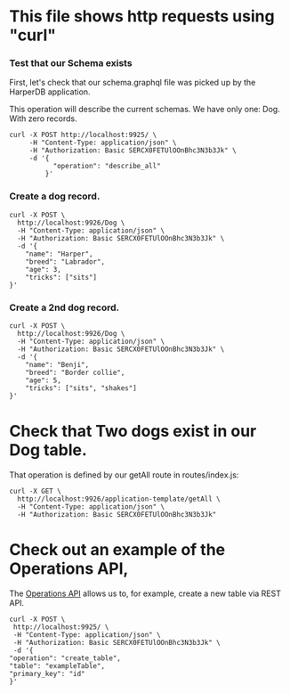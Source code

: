 # This file shows http requests using "curl"

### Test that our Schema exists

First, let's check that our schema.graphql file was picked up by the HarperDB application.

This operation will describe the current schemas. We have only one: Dog. With zero records.

```
curl -X POST http://localhost:9925/ \
     -H "Content-Type: application/json" \
     -H "Authorization: Basic SERCX0FETUlOOnBhc3N3b3Jk" \
     -d '{
           "operation": "describe_all"
         }'
```

### Create a dog record.

```
curl -X POST \
  http://localhost:9926/Dog \
  -H "Content-Type: application/json" \
  -H "Authorization: Basic SERCX0FETUlOOnBhc3N3b3Jk" \
  -d '{
    "name": "Harper",
    "breed": "Labrador",
    "age": 3,
    "tricks": ["sits"]
}'
```

### Create a 2nd dog record.

```
curl -X POST \
  http://localhost:9926/Dog \
  -H "Content-Type: application/json" \
  -H "Authorization: Basic SERCX0FETUlOOnBhc3N3b3Jk" \
  -d '{
    "name": "Benji",
    "breed": "Border collie",
    "age": 5,
    "tricks": ["sits", "shakes"]
}'
```

# Check that Two dogs exist in our Dog table.

That operation is defined by our getAll route in routes/index.js:

```
curl -X GET \
  http://localhost:9926/application-template/getAll \
  -H "Content-Type: application/json" \
  -H "Authorization: Basic SERCX0FETUlOOnBhc3N3b3Jk"
```

# Check out an example of the Operations API,

The [Operations API](https://docs.harperdb.io/docs/developers/operations-api) allows us to, for example, create a new table via REST API.

```
curl -X POST \
 http://localhost:9925/ \
 -H "Content-Type: application/json" \
 -H "Authorization: Basic SERCX0FETUlOOnBhc3N3b3Jk" \
 -d '{
"operation": "create_table",
"table": "exampleTable",
"primary_key": "id"
}'
```
